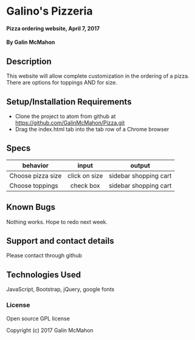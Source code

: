 # Galino's Pizzeria

#### Pizza ordering website, April 7, 2017

#### By Galin McMahon

## Description

This website will allow complete customization in the ordering of a pizza.  There are options for toppings AND for size.  

## Setup/Installation Requirements

* Clone the project to atom from github at https://github.com/GalinMcMahon/Pizza.git
* Drag the index.html tab into the tab row of a Chrome browser

## Specs  

| behavior |  input   |  output  |
|----------|:--------:|:--------:|
| Choose pizza size | click on size | sidebar shopping cart |
| Choose toppings | check box | sidebar shopping cart |



## Known Bugs

Nothing works.  Hope to redo next week.

## Support and contact details

Please contact through github

## Technologies Used

JavaScript, Bootstrap, jQuery, google fonts

### License

Open source GPL license

Copyright (c) 2017 Galin McMahon
